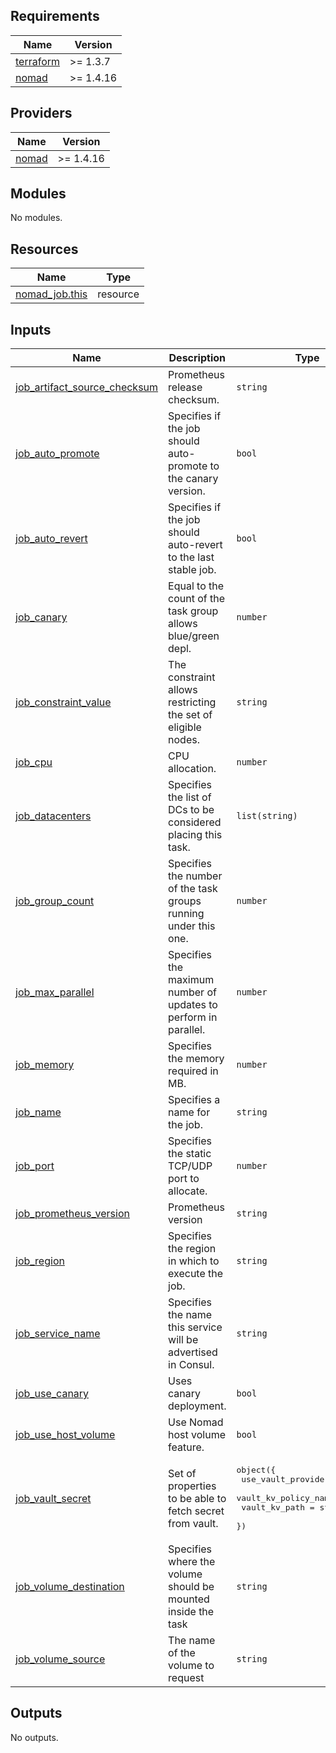 <!-- BEGIN_TF_DOCS -->
## Requirements

| Name | Version |
|------|---------|
| <a name="requirement_terraform"></a> [terraform](#requirement\_terraform) | >= 1.3.7 |
| <a name="requirement_nomad"></a> [nomad](#requirement\_nomad) | >= 1.4.16 |

## Providers

| Name | Version |
|------|---------|
| <a name="provider_nomad"></a> [nomad](#provider\_nomad) | >= 1.4.16 |

## Modules

No modules.

## Resources

| Name | Type |
|------|------|
| [nomad_job.this](https://registry.terraform.io/providers/hashicorp/nomad/latest/docs/resources/job) | resource |

## Inputs

| Name | Description | Type | Default | Required |
|------|-------------|------|---------|:--------:|
| <a name="input_job_artifact_source_checksum"></a> [job\_artifact\_source\_checksum](#input\_job\_artifact\_source\_checksum) | Prometheus release checksum. | `string` | n/a | yes |
| <a name="input_job_auto_promote"></a> [job\_auto\_promote](#input\_job\_auto\_promote) | Specifies if the job should auto-promote to the canary version. | `bool` | `true` | no |
| <a name="input_job_auto_revert"></a> [job\_auto\_revert](#input\_job\_auto\_revert) | Specifies if the job should auto-revert to the last stable job. | `bool` | `true` | no |
| <a name="input_job_canary"></a> [job\_canary](#input\_job\_canary) | Equal to the count of the task group allows blue/green depl. | `number` | `1` | no |
| <a name="input_job_constraint_value"></a> [job\_constraint\_value](#input\_job\_constraint\_value) | The constraint allows restricting the set of eligible nodes. | `string` | `"compute"` | no |
| <a name="input_job_cpu"></a> [job\_cpu](#input\_job\_cpu) | CPU allocation. | `number` | `500` | no |
| <a name="input_job_datacenters"></a> [job\_datacenters](#input\_job\_datacenters) | Specifies the list of DCs to be considered placing this task. | `list(string)` | <pre>[<br>  "dc1"<br>]</pre> | no |
| <a name="input_job_group_count"></a> [job\_group\_count](#input\_job\_group\_count) | Specifies the number of the task groups running under this one. | `number` | `1` | no |
| <a name="input_job_max_parallel"></a> [job\_max\_parallel](#input\_job\_max\_parallel) | Specifies the maximum number of updates to perform in parallel. | `number` | `1` | no |
| <a name="input_job_memory"></a> [job\_memory](#input\_job\_memory) | Specifies the memory required in MB. | `number` | `256` | no |
| <a name="input_job_name"></a> [job\_name](#input\_job\_name) | Specifies a name for the job. | `string` | `"prometheus"` | no |
| <a name="input_job_port"></a> [job\_port](#input\_job\_port) | Specifies the static TCP/UDP port to allocate. | `number` | `9090` | no |
| <a name="input_job_prometheus_version"></a> [job\_prometheus\_version](#input\_job\_prometheus\_version) | Prometheus version | `string` | n/a | yes |
| <a name="input_job_region"></a> [job\_region](#input\_job\_region) | Specifies the region in which to execute the job. | `string` | `"global"` | no |
| <a name="input_job_service_name"></a> [job\_service\_name](#input\_job\_service\_name) | Specifies the name this service will be advertised in Consul. | `string` | `"prometheus"` | no |
| <a name="input_job_use_canary"></a> [job\_use\_canary](#input\_job\_use\_canary) | Uses canary deployment. | `bool` | `true` | no |
| <a name="input_job_use_host_volume"></a> [job\_use\_host\_volume](#input\_job\_use\_host\_volume) | Use Nomad host volume feature. | `bool` | `false` | no |
| <a name="input_job_vault_secret"></a> [job\_vault\_secret](#input\_job\_vault\_secret) | Set of properties to be able to fetch secret from vault. | <pre>object({<br>    use_vault_provider   = bool,<br>    vault_kv_policy_name = string<br>    vault_kv_path        = string<br>  })</pre> | <pre>{<br>  "use_vault_provider": true,<br>  "vault_kv_path": "pki/issue/consul",<br>  "vault_kv_policy_name": "nomad-cluster"<br>}</pre> | no |
| <a name="input_job_volume_destination"></a> [job\_volume\_destination](#input\_job\_volume\_destination) | Specifies where the volume should be mounted inside the task | `string` | `"/local/"` | no |
| <a name="input_job_volume_source"></a> [job\_volume\_source](#input\_job\_volume\_source) | The name of the volume to request | `string` | `"volume-prometheus"` | no |

## Outputs

No outputs.
<!-- END_TF_DOCS -->